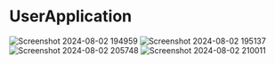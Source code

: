 # UserApplication
![Screenshot 2024-08-02 194959](https://github.com/user-attachments/assets/ef02a7bb-eac3-4247-9f4a-1fdc214a7bd4)
![Screenshot 2024-08-02 195137](https://github.com/user-attachments/assets/145c3b71-9c27-490f-9894-b29c4870b89b)
![Screenshot 2024-08-02 205748](https://github.com/user-attachments/assets/84b77e9a-54be-4b54-a6ea-ce9406d7eff6)
![Screenshot 2024-08-02 210011](https://github.com/user-attachments/assets/b6befa7d-79bd-4d43-9015-a3a03295b9d6)
